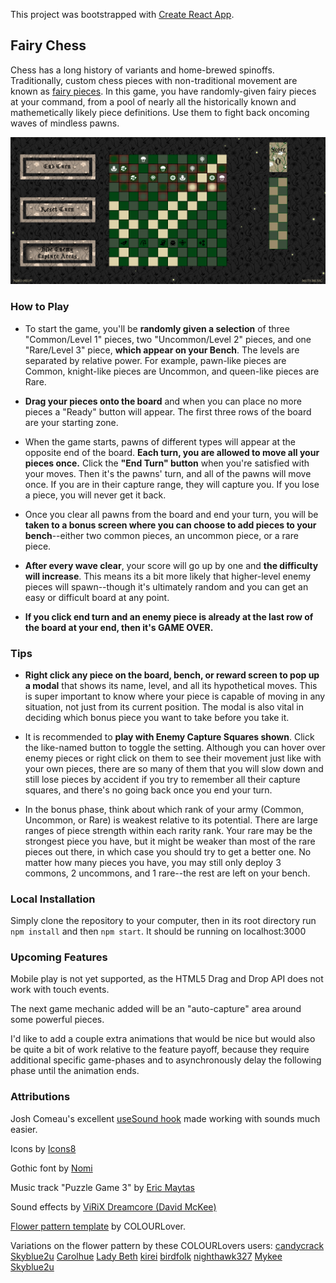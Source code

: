 This project was bootstrapped with [Create React App](https://github.com/facebook/create-react-app).

## Fairy Chess

Chess has a long history of variants and home-brewed spinoffs. Traditionally, custom chess pieces with non-traditional movement are known as [fairy pieces](https://en.wikipedia.org/wiki/Fairy_chess_piece). In this game, you have randomly-given fairy pieces at your command, from a pool of nearly all the historically known and mathemetically likely piece definitions. Use them to fight back oncoming waves of mindless pawns.

![Screenshot](src/img/readme_screenshot.png)

### How to Play

- To start the game, you'll be **randomly given a selection** of three "Common/Level 1" pieces, two "Uncommon/Level 2" pieces, and one "Rare/Level 3" piece, **which appear on your Bench**. The levels are separated by relative power. For example, pawn-like pieces are Common, knight-like pieces are Uncommon, and queen-like pieces are Rare.

- **Drag your pieces onto the board** and when you can place no more pieces a "Ready" button will appear. The first three rows of the board are your starting zone.

- When the game starts, pawns of different types will appear at the opposite end of the board. **Each turn, you are allowed to move all your pieces once.** Click the **"End Turn" button** when you're satisfied with your moves. Then it's the pawns' turn, and all of the pawns will move once. If you are in their capture range, they will capture you. If you lose a piece, you will never get it back.

- Once you clear all pawns from the board and end your turn, you will be **taken to a bonus screen where you can choose to add pieces to your bench**--either two common pieces, an uncommon piece, or a rare piece.

- **After every wave clear**, your score will go up by one and **the difficulty will increase**. This means its a bit more likely that higher-level enemy pieces will spawn--though it's ultimately random and you can get an easy or difficult board at any point.

- **If you click end turn and an enemy piece is already at the last row of the board at your end, then it's GAME OVER.**

### Tips

- **Right click any piece on the board, bench, or reward screen to pop up a modal** that shows its name, level, and all its hypothetical moves. This is super important to know where your piece is capable of moving in any situation, not just from its current position. The modal is also vital in deciding which bonus piece you want to take before you take it.

- It is recommended to **play with Enemy Capture Squares shown**. Click the like-named button to toggle the setting. Although you can hover over enemy pieces or right click on them to see their movement just like with your own pieces, there are so many of them that you will slow down and still lose pieces by accident if you try to remember all their capture squares, and there's no going back once you end your turn.

- In the bonus phase, think about which rank of your army (Common, Uncommon, or Rare) is weakest relative to its potential. There are large ranges of piece strength within each rarity rank. Your rare may be the strongest piece you have, but it might be weaker than most of the rare pieces out there, in which case you should try to get a better one. No matter how many pieces you have, you may still only deploy 3 commons, 2 uncommons, and 1 rare--the rest are left on your bench.

### Local Installation

Simply clone the repository to your computer, then in its root directory run `npm install` and then `npm start`. It should be running on localhost:3000

### Upcoming Features

Mobile play is not yet supported, as the HTML5 Drag and Drop API does not work with touch events.

The next game mechanic added will be an "auto-capture" area around some powerful pieces.

I'd like to add a couple extra animations that would be nice but would also be quite a bit of work relative to the feature payoff,
because they require additional specific game-phases and to asynchronously delay the following phase until the animation ends.

### Attributions

Josh Comeau's excellent [useSound hook](https://github.com/joshwcomeau/use-sound) made working with sounds much easier.

Icons by [Icons8](https://icons8.com/)

Gothic font by [Nomi](https://www.1001fonts.com/bitmgothic-font.html)

Music track "Puzzle Game 3" by [Eric Maytas](http://soundimage.org/)

Sound effects by [ViRiX Dreamcore (David McKee)](https://soundcloud.com/virix)

[Flower pattern template](https://www.colourlovers.com/pattern/template/16/Pattern_16) by COLOURLover.

Variations on the flower pattern by these COLOURLovers users:
[candycrack](https://www.colourlovers.com/pattern/template/16/Pattern_16)
[Skyblue2u](http://www.colourlovers.com/pattern/93812/goldleaf_floral)
[Carolhue](http://www.colourlovers.com/pattern/173873/Kyoto_Duvet)
[Lady Beth](http://www.colourlovers.com/pattern/427120/Signs_of_Spring)
[kirei](http://www.colourlovers.com/pattern/1154/Fiore)
[birdfolk](http://www.colourlovers.com/pattern/133/Floral_Ribbons)
[nighthawk327](http://www.colourlovers.com/pattern/133/Floral_Ribbons)
[Mykee](http://www.colourlovers.com/pattern/735793/goodbye_flowers)
[Skyblue2u](http://www.colourlovers.com/pattern/361746/Simple_Honesty)
